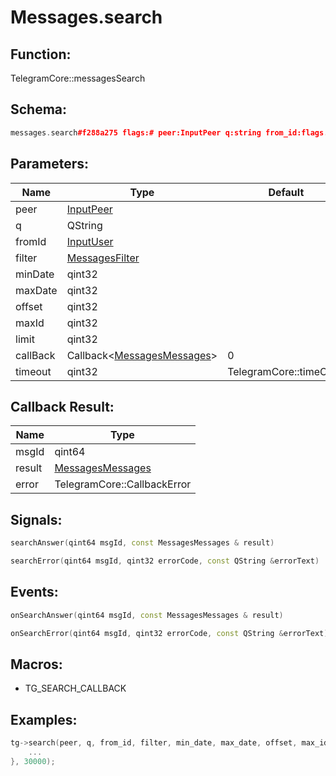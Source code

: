# Messages.search

## Function:

TelegramCore::messagesSearch

## Schema:

```c++
messages.search#f288a275 flags:# peer:InputPeer q:string from_id:flags.0?InputUser filter:MessagesFilter min_date:int max_date:int offset:int max_id:int limit:int = messages.Messages;
```
## Parameters:

|Name|Type|Default|
|----|----|-------|
|peer|[InputPeer](../../types/inputpeer.md)||
|q|QString||
|fromId|[InputUser](../../types/inputuser.md)||
|filter|[MessagesFilter](../../types/messagesfilter.md)||
|minDate|qint32||
|maxDate|qint32||
|offset|qint32||
|maxId|qint32||
|limit|qint32||
|callBack|Callback&lt;[MessagesMessages](../../types/messagesmessages.md)&gt;|0|
|timeout|qint32|TelegramCore::timeOut()|

## Callback Result:

|Name|Type|
|----|----|
|msgId|qint64|
|result|[MessagesMessages](../../types/messagesmessages.md)|
|error|TelegramCore::CallbackError|

## Signals:

```c++
searchAnswer(qint64 msgId, const MessagesMessages & result)
```
```c++
searchError(qint64 msgId, qint32 errorCode, const QString &errorText)
```

## Events:

```c++
onSearchAnswer(qint64 msgId, const MessagesMessages & result)
```
```c++
onSearchError(qint64 msgId, qint32 errorCode, const QString &errorText)
```

## Macros:

* TG_SEARCH_CALLBACK

## Examples:

```c++
tg->search(peer, q, from_id, filter, min_date, max_date, offset, max_id, limit, [=](TG_SEARCH_CALLBACK){
    ...
}, 30000);
```
